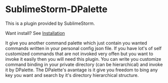 # SublimeStorm-DPalette
This is a plugin provided by SublimeStorm.

Want install? See [Installation](https://github.com/iamstorm/SublimeStorm/)

It give you another command palette which just contain you wanted commands written in your personal config json file.
If you have lot's of self customized commands that are not invoked very offen but you want to invoke it easily then you will need this plugin.
You can write you customize command binding in your private directory (can be hierarchical) and invoke it by DPalette.
The DPalette's avantage is it give you freedom to bing any key you want and search by it's directory hierarchical structure.

